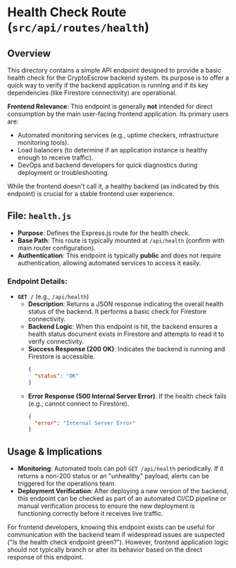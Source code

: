 # Health Check Route (`src/api/routes/health`)

## Overview

This directory contains a simple API endpoint designed to provide a basic health check for the CryptoEscrow backend system. Its purpose is to offer a quick way to verify if the backend application is running and if its key dependencies (like Firestore connectivity) are operational.

**Frontend Relevance**: This endpoint is generally **not** intended for direct consumption by the main user-facing frontend application. Its primary users are:
-   Automated monitoring services (e.g., uptime checkers, infrastructure monitoring tools).
-   Load balancers (to determine if an application instance is healthy enough to receive traffic).
-   DevOps and backend developers for quick diagnostics during deployment or troubleshooting.

While the frontend doesn't call it, a healthy backend (as indicated by this endpoint) is crucial for a stable frontend user experience.

## File: `health.js`

-   **Purpose**: Defines the Express.js route for the health check.
-   **Base Path**: This route is typically mounted at `/api/health` (confirm with main router configuration).
-   **Authentication**: This endpoint is typically **public** and does not require authentication, allowing automated services to access it easily.

### Endpoint Details:

-   **`GET /`** (e.g., `/api/health`)
    -   **Description**: Returns a JSON response indicating the overall health status of the backend. It performs a basic check for Firestore connectivity.
    -   **Backend Logic**: When this endpoint is hit, the backend ensures a health status document exists in Firestore and attempts to read it to verify connectivity.
    -   **Success Response (200 OK)**: Indicates the backend is running and Firestore is accessible.
        ```json
        {
          "status": "OK"
        }
        ```
    -   **Error Response (500 Internal Server Error)**: If the health check fails (e.g., cannot connect to Firestore).
        ```json
        {
          "error": "Internal Server Error"
        }
        ```

## Usage & Implications

-   **Monitoring**: Automated tools can poll `GET /api/health` periodically. If it returns a non-200 status or an "unhealthy" payload, alerts can be triggered for the operations team.
-   **Deployment Verification**: After deploying a new version of the backend, this endpoint can be checked as part of an automated CI/CD pipeline or manual verification process to ensure the new deployment is functioning correctly before it receives live traffic.

For frontend developers, knowing this endpoint exists can be useful for communication with the backend team if widespread issues are suspected ("Is the health check endpoint green?"). However, frontend application logic should not typically branch or alter its behavior based on the direct response of this endpoint. 